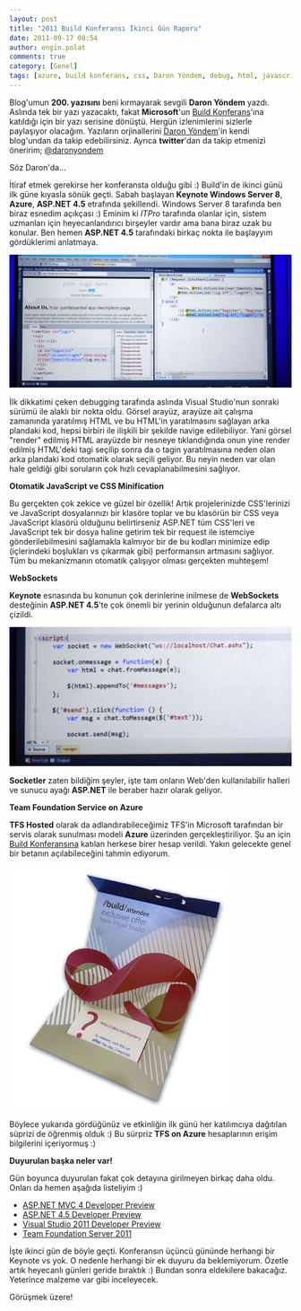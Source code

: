 ```yaml
---
layout: post
title: "2011 Build Konferansı İkinci Gün Raporu"
date: 2011-09-17 08:54
author: engin.polat
comments: true
category: [Genel]
tags: [azure, build konferans, css, Daron Yöndem, debug, html, javascript, microsoft, minify, performans, team foundation service, tfs, visual studio, websocket, windows8]
---
```

Blog'umun **200. yazısını** beni kırmayarak sevgili **Daron Yöndem** yazdı. Aslında tek bir yazı yazacaktı, fakat **Microsoft**'un <a href="http://www.buildwindows.com/" target="_blank" rel="noopener">Build Konferans</a>'ına katıldığı için bir yazı serisine dönüştü. Hergün izlenimlerini  sizlerle paylaşıyor olacağım. Yazıların orjinallerini <a href="http://daron.yondem.com" target="_blank" rel="noopener">Daron Yöndem</a>'in kendi blog'undan da takip edebilirsiniz. Ayrıca **twitter**'dan da takip etmenizi öneririm; <a href="http://twitter.com/daronyondem" title="Twitter / Daron Yöndem" target="_blank" rel="noopener">@daronyondem</a>

Söz Daron'da...<!--more-->

İtiraf etmek gerekirse her konferansta olduğu gibi :) Build'in de ikinci günü ilk güne kıyasla sönük geçti. Sabah başlayan **Keynote Windows Server 8**, **Azure**, **ASP.NET 4.5** etrafında şekillendi. Windows Server 8 tarafında ben biraz esnedim açıkçası :) Eminim ki *ITPro* tarafında olanlar için, sistem uzmanları için heyecanlandırıcı birşeyler vardır ama bana biraz uzak bu konular. Ben hemen **ASP.NET 4.5** tarafındaki birkaç nokta ile başlayyım gördüklerimi anlatmaya.

![Microsoft Build Konferans](/assets/uploads/2011/09/build_2_01.jpg "Microsoft Build Konferans")

İlk dikkatimi çeken debugging tarafında aslında Visual Studio'nun sonraki sürümü ile alaklı bir nokta oldu. Görsel arayüz, arayüze ait çalışma zamanında yaratılmış HTML ve bu HTML'in yaratılmasını sağlayan arka plandaki kod, hepsi birbiri ile ilişkili bir şekilde navige edilebiliyor. Yani görsel "render" edilmiş HTML arayüzde bir nesneye tıklandığında onun yine render edilmiş HTML'deki tagi seçilip sonra da o tagin yaratılmasına neden olan arka plandaki kod otomatik olarak seçili geliyor. Bu neyin neden var olan hale geldiği gibi soruların çok hızlı cevaplanabilmesini sağlıyor.

**Otomatik JavaScript ve CSS Minification**

Bu gerçekten çok zekice ve güzel bir özellik! Artık projelerinizde CSS'lerinizi ve JavaScript dosyalarınızı bir klasöre toplar ve bu klasörün bir CSS veya JavaScript klasörü olduğunu belirtirseniz ASP.NET tüm CSS'leri ve JavaScript tek bir dosya haline getirim tek bir request ile istemciye gönderilebilmesini sağlamakla kalmıyor bir de bu kodları minimize edip (içlerindeki boşlukları vs çıkarmak gibi) performansın artmasını sağlıyor. Tüm bu mekanizmanın otomatik çalışıyor olması gerçekten muhteşem!

**WebSockets**

**Keynote** esnasında bu konunun çok derinlerine inilmese de **WebSockets** desteğinin **ASP.NET 4.5**'te çok önemli bir yerinin olduğunun defalarca altı çizildi.

![Microsoft Build Konferans](/assets/uploads/2011/09/build_2_02.jpg "Microsoft Build Konferans")

**Socketler** zaten bildiğim şeyler, işte tam onların Web'den kullanılabilir halleri ve sunucu ayağı **ASP.NET** ile beraber hazır olarak geliyor.

**Team Foundation Service on Azure**

**TFS Hosted** olarak da adlandırabileceğimiz TFS'in Microsoft tarafından bir servis olarak sunulması modeli **Azure** üzerinden gerçekleştiriliyor. Şu an için <a href="http://www.buildwindows.com/" target="_blank" rel="noopener">Build Konferansına</a> katılan herkese birer hesap verildi. Yakın gelecekte genel bir betanın açılabileceğini tahmin ediyorum.

![Microsoft Build Konferans](/assets/uploads/2011/09/build_2_03.jpg "Microsoft Build Konferans")

Böylece yukarıda gördüğünüz ve etkinliğin ilk günü her katılımcıya dağıtılan süprizi de öğrenmiş olduk :) Bu sürpriz **TFS on Azure** hesaplarının erişim bilgilerini içeriyormuş :)

**Duyurulan başka neler var!**

Gün boyunca duyurulan fakat çok detayına girilmeyen birkaç daha oldu. Onları da hemen aşağıda listeliyim :)



*   <a href="http://www.asp.net/mvc/mvc4" target="_blank" rel="noopener">ASP.NET MVC 4 Developer Preview</a>
*   <a href="http://go.microsoft.com/fwlink/?LinkId=228707" target="_blank" rel="noopener">ASP.NET 4.5 Developer Preview</a>
*   <a href="http://go.microsoft.com/fwlink/?LinkId=225709" target="_blank" rel="noopener">Visual Studio 2011 Developer Preview</a>
*   <a href="http://go.microsoft.com/fwlink/?LinkId=225714" target="_blank" rel="noopener">Team Foundation Server 2011</a>

İşte ikinci gün de böyle geçti. Konferansın üçüncü gününde herhangi bir Keynote vs yok. O nedenle herhangi bir ek duyuru da beklemiyorum. Özetle artık heyecanlı günleri geride bıraktık :) Bundan sonra eldekilere bakacağız. Yeterince malzeme var gibi inceleyecek.

Görüşmek üzere!

